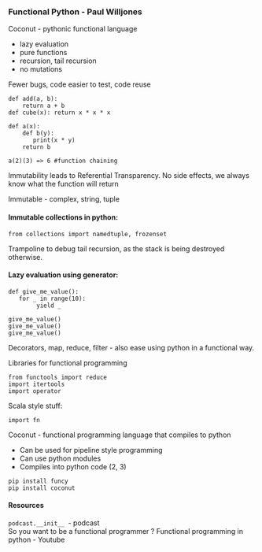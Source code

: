 ### Functional Python - Paul Willjones

Coconut - pythonic functional language

- lazy evaluation
- pure functions 
- recursion, tail recursion
- no mutations

Fewer bugs, code easier to test, code reuse

``` 
def add(a, b):
    return a + b
def cube(x): return x * x * x

def a(x):
    def b(y):
       print(x * y)
    return b

a(2)(3) => 6 #function chaining

```

Immutability leads to Referential Transparency.
No side effects, we always know what the function will return

Immutable - complex, string, tuple


#### Immutable collections in python:

``` 
from collections import namedtuple, frozenset
```

Trampoline to debug tail recursion, as the stack is being destroyed otherwise. 


#### Lazy evaluation using generator:
``` 
def give_me_value():
   for _ in range(10):
        yield _

give_me_value()
give_me_value()
give_me_value()
```

Decorators, map, reduce, filter - also ease using python in a functional way.

Libraries for functional programming 

``` 
from functools import reduce  
import itertools
import operator
``` 
Scala style stuff: 
``` 
import fn
```

Coconut - functional programming language that compiles to python
- Can be used for pipeline style programming
- Can use python modules
- Compiles into python code (2, 3)

```
pip install funcy
pip install coconut
```
#### Resources 
```podcast.__init__ ```- podcast\
So you want to be a functional programmer ? 
Functional programming in python - Youtube